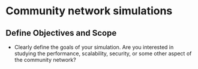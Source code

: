 # Community network simulations

## Define Objectives and Scope
 - Clearly define the goals of your simulation. Are you interested in studying the performance, scalability, security, or some other aspect of the community network?
